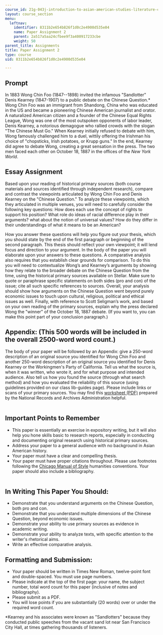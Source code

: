 ```yaml
---
course_id: 21g-043j-introduction-to-asian-american-studies-literature-culture-and-historical-experience-fall-2013
layout: course_section
menu:
  leftnav:
    identifier: 8311b2e654b826f1d0c2e4900d535e04
    name: Paper Assignment 2
    parent: 2a517a5aa24cfbee9f3a400917233cbe
    weight: 50
parent_title: Assignments
title: Paper Assignment 2
type: course
uid: 8311b2e654b826f1d0c2e4900d535e04

---
```


Prompt
------

In 1883 Wong Chin Foo (1847--1898) invited the infamous "Sandlotter" Denis Kearney (1847-1907) to a public debate on the Chinese Question.\* Wong Chin Foo was an immigrant from Shandong, China who was educated in the US and became a pioneering Chinese American journalist and orator. A naturalized American citizen and a founder of the Chinese Equal Rights League, Wong was one of the most outspoken opponents of labor leader, Denis Kearney, a notorious demagogue who rallied crowds with the slogan "The Chinese Must Go." When Kearney initially refused to debate with him, Wong famously challenged him to a duel, wittily offering the Irishman his choice of "chopsticks, Irish potatoes, or Krupp guns." In the end, Kearney did agree to debate Wong, creating a great sensation in the press. The two men faced each other on October 18, 1887 in the offices of the _New York World_.

Essay Assignment
----------------

Based upon your reading of historical primary sources (both course materials and sources identified through independent research), compare and contrast the viewpoints articulated by Wong Chin Foo and Denis Kearney on the "Chinese Question." To analyze these viewpoints, which they articulated in multiple venues, you will need to carefully consider the following key questions: How does each use the concept of rights to support his position? What role do ideas of racial difference play in their arguments? what about the notion of universal values? How do they differ in their understandings of what it means to be an American?

How you answer these questions will help you figure out your thesis, which you should state by the end of the first paragraph or beginning of the second paragraph. This thesis should reflect your own viewpoint; it will lend focus and direction to your argument. In the body of the paper you will elaborate upon your answers to these questions. A comparative analysis also requires that you establish clear grounds for comparison. To do this you will need to contextualize Wong’s and Kearney’s arguments by showing how they relate to the broader debate on the Chinese Question from the time, using the historical primary sources available on Stellar. Make sure to quote or paraphrase specific statements on both sides (pro and con) of the issue; cite all such specific references to sources. Overall, your analysis should show how arguments on the Chinese Question went beyond purely economic issues to touch upon cultural, religious, political and ethical issues as well. Finally, with reference to Scott Seligman’s work, and based on your own reading of the primary sources, explain why the press declared Wong the "winner" of the October 18, 1887 debate. (If you want to, you can make this point part of your conclusion paragraph.)

Appendix: (This 500 words will be included in the overall 2500-word word count.)
--------------------------------------------------------------------------------

The body of your paper will be followed by an Appendix: give a 250-word description of an original source you identified for Wong Chin Foo and another 250-word description of an original source you identified for Denis Kearney or the Workingmen's Party of California. Tell us what the source is, when it was written, who wrote it, and for what purpose and intended audience. Also tell us how you found the source (through what search method) and how you evaluated the reliability of this source (using guidelines provided on our class lib-guides page). Please include links or scans of your primary sources. You may find this [worksheet (PDF)](http://www.archives.gov/education/lessons/worksheets/written_document_analysis_worksheet.pdf) prepared by the National Records and Archives Administration helpful.   
 

Important Points to Remember
----------------------------

*   This paper is essentially an exercise in expository writing, but it will also help you hone skills basic to research reports, especially in conducting and documenting original research using historical primary sources.
*   Address your paper to a general audience with no background in Asian American history.
*   Your paper must have a clear and compelling thesis.
*   Your paper must have proper citations throughout. Please use footnotes following the [Chicago Manual of Style](http://www.chicagomanualofstyle.org/tools_citationguide.html) humanities conventions. Your paper should also include a bibliography.  
     

In Writing This Paper You Should:
---------------------------------

*   Demonstrate that you understand arguments on the Chinese Question, both pro and con.
*   Demonstrate that you understand multiple dimensions of the Chinese Question, beyond economic issues.
*   Demonstrate your ability to use primary sources as evidence in academic writing.
*   Demonstrate your ability to analyze texts, with specific attention to the writer's rhetorical aims.
*   Write an effective comparative analysis.

Formatting and Submission:
--------------------------

*   Your paper should be written in Times New Roman, twelve-point font and double-spaced. You must use page numbers.
*   Please indicate at the top of the first page: your name, the subject number, total word count for this paper (inclusive of notes and bibliography).
*   Please submit as a PDF.
*   You will lose points if you are substantially (20 words) over or under the required word count.

  
\*Kearney and his associates were known as "Sandlotters" because they conducted public speeches from the vacant sand lot near San Francisco City Hall, at times gathering thousands of listeners.